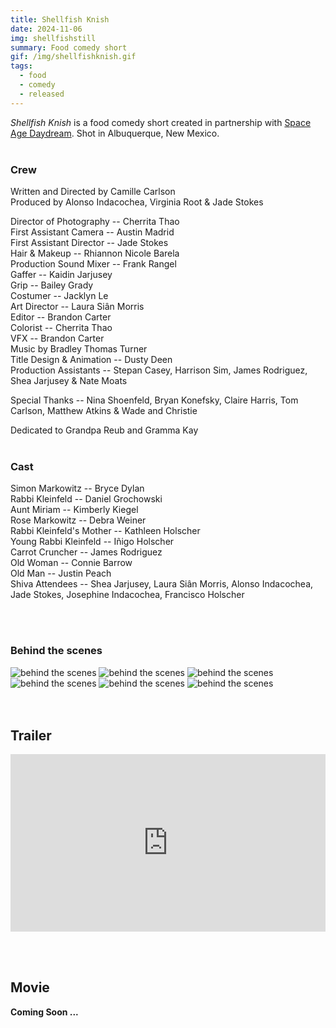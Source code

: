 ```yaml
---
title: Shellfish Knish
date: 2024-11-06
img: shellfishstill
summary: Food comedy short
gif: /img/shellfishknish.gif
tags:
  - food
  - comedy
  - released
---
```


_Shellfish Knish_ is a food comedy short created in partnership with [Space Age Daydream](https://www.instagram.com/spaceagedaydreamfilms). Shot in Albuquerque, New Mexico.
</br>
</br>

### Crew

Written and Directed by Camille Carlson</br>
Produced by Alonso Indacochea, Virginia Root & Jade Stokes</br>

Director of Photography -- Cherrita Thao</br>
First Assistant Camera -- Austin Madrid</br>
First Assistant Director -- Jade Stokes</br>
Hair & Makeup -- Rhiannon Nicole Barela</br>
Production Sound Mixer -- Frank Rangel</br>
Gaffer -- Kaidin Jarjusey</br>
Grip -- Bailey Grady</br>
Costumer -- Jacklyn Le</br>
Art Director -- Laura Siân Morris</br>
Editor -- Brandon Carter</br>
Colorist -- Cherrita Thao</br>
VFX -- Brandon Carter</br>
Music by Bradley Thomas Turner</br>
Title Design & Animation -- Dusty Deen</br>
Production Assistants -- Stepan Casey, Harrison Sim, James Rodriguez, Shea Jarjusey & Nate Moats</br>

Special Thanks -- Nina Shoenfeld, Bryan Konefsky, Claire Harris, Tom Carlson, Matthew Atkins & Wade and Christie</br>

Dedicated to Grandpa Reub and Gramma Kay
</br>
</br>

### Cast

Simon Markowitz -- Bryce Dylan</br>
Rabbi Kleinfeld -- Daniel Grochowski</br>
Aunt Miriam -- Kimberly Kiegel</br>
Rose Markowitz -- Debra Weiner</br>
Rabbi Kleinfeld's Mother -- Kathleen Holscher</br>
Young Rabbi Kleinfeld -- Iñigo Holscher</br>
Carrot Cruncher -- James Rodriguez</br>
Old Woman -- Connie Barrow</br>
Old Man -- Justin Peach</br>
Shiva Attendees -- Shea Jarjusey, Laura Siân Morris, Alonso Indacochea, Jade Stokes, Josephine Indacochea, Francisco Holscher

</br>
</br>

### Behind the scenes

<div class="row g-2">
  <div class="col-lg-6 col-md-12 mb-6 mb-lg-0">
	<img src="/img/shellfish_knish/behind_the_scenes4.jpg" class="w-100 shadow-1-strong rounded mb-2" alt="behind the scenes">
  	<img src="/img/shellfish_knish/behind_the_scenes6.jpg" class="w-100 shadow-1-strong rounded mb-2" alt="behind the scenes">
  	<img src="/img/shellfish_knish/behind_the_scenes5.jpg" class="w-100 shadow-1-strong rounded mb-2" alt="behind the scenes">
  </div>
  <div class="col-lg-6 mb-6 mb-lg-0">
	<img src="/img/shellfish_knish/behind_the_scenes2.jpg" class="w-100 shadow-1-strong rounded mb-2" alt="behind the scenes">
  	<img src="/img/shellfish_knish/behind_the_scenes3.jpg" class="w-100 shadow-1-strong rounded mb-2" alt="behind the scenes">
	<img src="/img/shellfish_knish/behind_the_scenes1.jpg" class="w-100 shadow-1-strong rounded mb-2" alt="behind the scenes">
  </div>
</div>
<br><br>

## Trailer

<style>.embed-container { position: relative; padding-bottom: 56.25%; height: 0; overflow: hidden; max-width: 100%; } .embed-container iframe, .embed-container object, .embed-container embed { position: absolute; top: 0; left: 0; width: 100%; height: 100%; }</style><div class='embed-container'><iframe width="100%" height="400vh" src="https://www.youtube.com/embed/kpJ6ybpMK5A" title="YouTube video player" frameborder="0" allow="accelerometer; autoplay; clipboard-write; encrypted-media; gyroscope; picture-in-picture" allowfullscreen></iframe></div>
<br><br>

## Movie

**Coming Soon ...**